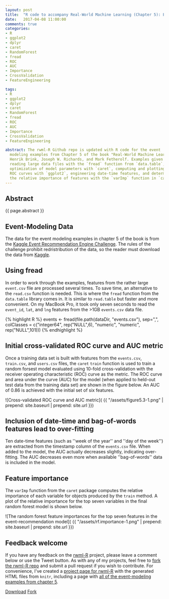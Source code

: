 ```yaml
--- 
layout: post
title:  "R code to accompany Real-World Machine Learning (Chapter 5): Event Modeling" 
date:   2017-04-08 11:00:00
comments: true
categories: 
- R
- ggplot2
- dplyr
- caret
- RandomForest
- fread
- ROC
- AUC
- Importance
- CrossValidation
- FeatureEngineering

tags:
- R
- ggplot2
- dplyr
- caret
- RandomForest
- fread
- ROC
- AUC
- Importance
- CrossValidation
- FeatureEngineering

abstract: The rwml-R Github repo is updated with R code for the event
  modeling examples from Chapter 5 of the book "Real-World Machine Learning" by 
  Henrik Brink, Joseph W. Richards, and Mark Fetherolf. Examples given include 
  reading large data files with the `fread` function from `data.table`,
  optimization of model parameters with `caret`, computing and plotting 
  ROC curves with `ggplot2`, engineering date-time features, and determining
  the relative importance of features with the `varImp` function in `caret`.  
---
```


## Abstract

{{ page.abstract }}

## Event-Modeling Data

The data for the event modeling examples in chapter 5 of the book is from the
[Kaggle Event Recommendation Engine Challenge](https://www.kaggle.com/c/event-recommendation-engine-challenge). 
The rules of the challenge prohibit redristribution of the data, so the reader must 
download the data from [Kaggle](https://www.kaggle.com).

## Using fread

In order to work through the examples, features from the rather large 
`event.csv` file are processed several times.  To save time, an alternative to 
the `read.csv` function is needed. This is where the `fread` function from the 
`data.table` library comes in. It is similar to `read.table` but 
faster and more convenient. On my MacBook Pro, it took only seven seconds to read
the `event_id`, `lat`, and `lng` features from the >1GB `events.csv` data file.

{% highlight R %}
events <- fread(file.path(dataDir, "events.csv"),
                sep=",",
                colClasses = c("integer64",
                               rep("NULL",6),
                               "numeric",
                               "numeric",
                               rep("NULL",101)))
{% endhighlight %}

## Initial cross-validated ROC curve and AUC metric

Once a training data set is built with features from the `events.csv`, 
`train.csv`, and `users.csv` files, the `caret` `train` function is used
to train a random forsest model 
evaluated using 10-fold cross-validation with the 
receiver operating characteristic (ROC) curve as the metric.
The ROC curve and area under the curve (AUC) for the model (when applied
to held-out test data from the training data set) are shown in the figure
below. An AUC of 0.86 is achieved with the initial set of six features.

![Cross-validated ROC curve and AUC metric](
{{ "/assets/figure5.3-1.png" | prepend: site.baseurl | prepend: site.url }})

## Inclusion of date-time and bag-of-words features lead to over-fitting 

Ten date-time features (such as ''week of the year'' and ''day of the week'')
are extracted from the timestamp column of the `events.csv` file. 
When added to the model, the AUC actually decreases slightly, 
indicating over-fitting.  The AUC decreases even more when available 
''bag-of-words'' data is included in the model.

## Feature importance

The `varImp` function from the `caret` package computes the 
relative importance of each variable for objects produced by the `train`
method. A plot of the relative importance for the top seven variables
in the final random forest model is shown below.

![The random forest feature importances for the top seven features in the event-recommendation model](
{{ "/assets/rf.importance-1.png" | prepend: site.baseurl | prepend: site.url }}) 


## Feedback welcome 

If you have any feedback on the [rwml-R][rwml-R-gh] project, please
leave a comment below or use the Tweet button.
As with any of my projects, feel free to [fork the rwml-R repo][rwml-R-fork]
and submit a pull request if you wish to contribute.
For convenience, I've created a [project page for rwml-R][rwml-R] with 
the generated HTML files from `knitr`, including a page with 
[all of the event-modeling examples from chapter 5][chap5].

<a class="github-button" href="https://github.com/padamson/rwml-R/archive/master.zip" data-icon="octicon-cloud-download" data-style="mega" aria-label="Download padamson/rwml-R on GitHub">Download</a>
<a class="github-button" href="https://github.com/padamson/rwml-R/fork" data-icon="octicon-repo-forked" data-style="mega" data-count-href="/padamson/rwml-R/network" data-count-api="/repos/padamson/rwml-R#forks_count" data-count-aria-label="# forks on GitHub" aria-label="Fork padamson/rwml-R on GitHub">Fork</a>

[caret]:        http://topepo.github.io/caret/
[rwml-R-gh]:    https://github.com/padamson/rwml-R
[rwml-R]:       https://padamson.github.io/rwml-R/
[rwml-R-fork]:  https://github.com/padamson/rwml-R/fork
[chap5]:        https://padamson.github.io/rwml-R/Chapter5.html
